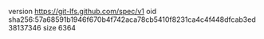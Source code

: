 version https://git-lfs.github.com/spec/v1
oid sha256:57a68591b1946f670b4f742aca78cb5410f8231ca4c4f448dfcab3ed38137346
size 6364
